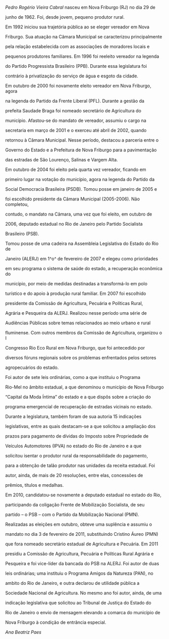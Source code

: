 

*Pedro Rogério Vieira Cabral* nasceu em Nova Friburgo (RJ) no dia 29 de

junho de 1962. Foi, desde jovem, pequeno produtor rural.



Em 1992 iniciou sua trajetória pública ao se eleger vereador em Nova

Friburgo. Sua atuação na Câmara Municipal se caracterizou principalmente

pela relação estabelecida com as associações de moradores locais e

pequenos produtores familiares. Em 1996 foi reeleito vereador na legenda

do Partido Progressista Brasileiro (PPB). Durante essa legislatura foi

contrário à privatização do serviço de água e esgoto da cidade.



Em outubro de 2000 foi novamente eleito vereador em Nova Friburgo, agora

na legenda do Partido da Frente Liberal (PFL). Durante a gestão da

prefeita Saudade Braga foi nomeado secretário de Agricultura do

município. Afastou-se do mandato de vereador, assumiu o cargo na

secretaria em março de 2001 e o exerceu até abril de 2002, quando

retornou à Câmara Municipal. Nesse período, destacou a parceria entre o

Governo do Estado e a Prefeitura de Nova Friburgo para a pavimentação

das estradas de São Lourenço, Salinas e Vargem Alta.



Em outubro de 2004 foi eleito pela quarta vez vereador, ficando em

primeiro lugar na votação do município, agora na legenda do Partido da

Social Democracia Brasileira (PSDB). Tomou posse em janeiro de 2005 e

foi escolhido presidente da Câmara Municipal (2005-2006). Não completou,

contudo, o mandato na Câmara, uma vez que foi eleito, em outubro de

2006, deputado estadual no Rio de Janeiro pelo Partido Socialista

Brasileiro (PSB).



Tomou posse de uma cadeira na Assembleia Legislativa do Estado do Rio de

Janeiro (ALERJ) em 1^o^ de fevereiro de 2007 e elegeu como prioridades

em seu programa o sistema de saúde do estado, a recuperação econômica do

município, por meio de medidas destinadas a transformá-lo em polo

turístico e do apoio à produção rural familiar. Em 2007 foi escolhido

presidente da Comissão de Agricultura, Pecuária e Políticas Rural,

Agrária e Pesqueira da ALERJ. Realizou nesse período uma série de

Audiências Públicas sobre temas relacionados ao meio urbano e rural

fluminense. Com outros membros da Comissão de Agricultura, organizou o I

Congresso Rio Eco Rural em Nova Friburgo, que foi antecedido por

diversos fóruns regionais sobre os problemas enfrentados pelos setores

agropecuários do estado.



Foi autor de sete leis ordinárias, como a que instituiu o Programa

Rio-Mel no âmbito estadual, a que denominou o município de Nova Friburgo

“Capital da Moda Íntima” do estado e a que dispôs sobre a criação do

programa emergencial de recuperação de estradas vicinais no estado.

Durante a legislatura, também foram de sua autoria 15 indicações

legislativas, entre as quais destacam-se a que solicitou a ampliação dos

prazos para pagamento de dívidas do Imposto sobre Propriedade de

Veículos Automotores (IPVA) no estado do Rio de Janeiro e a que

solicitou isentar o produtor rural da responsabilidade do pagamento,

para a obtenção de talão produtor nas unidades da receita estadual. Foi

autor, ainda, de mais de 20 resoluções, entre elas, concessões de

prêmios, títulos e medalhas.



Em 2010, candidatou-se novamente a deputado estadual no estado do Rio,

participando da coligação Frente de Mobilização Socialista, de seu

partido – o PSB – com o Partido da Mobilização Nacional (PMN).

Realizadas as eleições em outubro, obteve uma suplência e assumiu o

mandato no dia 3 de fevereiro de 2011, substituindo Cristino Áureo (PMN)

que fora nomeado secretário estadual de Agricultura e Pecuária. Em 2011

presidiu a Comissão de Agricultura, Pecuária e Políticas Rural Agrária e

Pesqueira e foi vice-líder da bancada do PSB na ALERJ. Foi autor de duas

leis ordinárias; uma instituiu o Programa Amigos da Natureza (PAN), no

ambito do Rio de Janeiro, e outra declarou de utilidade pública a

Sociedade Nacional de Agricultura. No mesmo ano foi autor, ainda, de uma

indicação legislativa que solicitou ao Tribunal de Justiça do Estado do

Rio de Janeiro o envio de mensagem elevando a comarca do município de

Nova Friburgo à condição de entrância especial.



*Ana Beatriz Paes*



